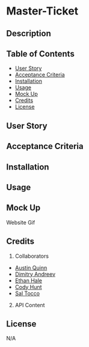 # Master-Ticket

## Description

## Table of Contents

- [User Story](#user-story)
- [Acceptance Criteria](#acceptance-criteria)
- [Installation](#installation)
- [Usage](#usage)
- [Mock Up](#mock-up)
- [Credits](#credits)
- [License](#license)

## User Story

## Acceptance Criteria

## Installation





## Usage

## Mock Up

Website Gif

## Credits

1. Collaborators

- [Austin Quinn](https://github.com/Alphaquinn)
- [Dimitry Andreev](https://github.com/bgandreev)
- [Ethan Hale](https://github.com/edogtheninja)
- [Cody Hunt](https://github.com/codyrhunt77)
- [Sal Tocco](https://github.com/salvo-t)

2. API Content

## License

N/A
